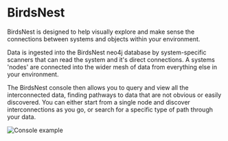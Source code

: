 # BirdsNest

BirdsNest is designed to help visually explore and make sense the connections between systems and objects within your environment. 

Data is ingested into the BirdsNest neo4j database by system-specific scanners that can read the system and it's direct connections. A systems 'nodes' are connected into the wider mesh of data from everything else in your environment. 

The BirdsNest console then allows you to query and view all the interconnected data, finding pathways to data that are not obvious or easily discovered. You can either start from a single node and discover interconnections as you go, or search for a specific type of path through your data. 

![Console example](image/console_view1.png "Console example")
